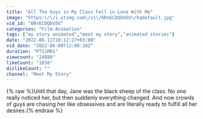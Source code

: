 ```yaml
---
title: "All The Guys in My Class Fell in Love With Me"
image: "https:\/\/i.ytimg.com\/vi\/6RnECDQbU5U\/hqdefault.jpg"
vid_id: "6RnECDQbU5U"
categories: "Film-Animation"
tags: ["my story animated","meet my story","animated stories"]
date: "2022-06-11T10:12:27+03:00"
vid_date: "2022-06-09T12:00:28Z"
duration: "PT11M6S"
viewcount: "24888"
likeCount: "1038"
dislikeCount: ""
channel: "Meet My Story"
---
```

{% raw %}Until that day, Jane was the black sheep of the class. No one really noticed her, but then suddenly everything changed. And now crowds of guys are chasing her like obsessives and are literally ready to fulfill all her desires.{% endraw %}
